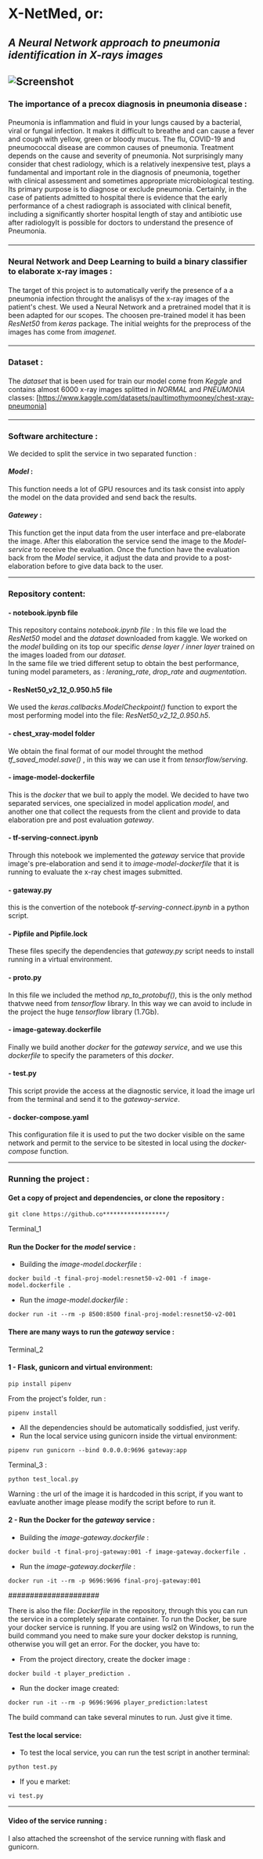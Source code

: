 # X-NetMed, or: 
## *A Neural Network approach to pneumonia identification in X-rays images*
![Screenshot](human-skull-x-ray-image.webp)
---
### The importance of a precox diagnosis in pneumonia disease :

####
Pneumonia is inflammation and fluid in your lungs caused by a bacterial, viral or fungal infection. It makes it difficult to breathe and can cause a fever and cough with yellow, green or bloody mucus. The flu, COVID-19 and pneumococcal disease are common causes of pneumonia. Treatment depends on the cause and severity of pneumonia.
Not surprisingly many consider that chest radiology, which is a relatively inexpensive test, plays a fundamental and important role in the diagnosis of pneumonia, together with clinical assessment and sometimes appropriate microbiological testing. Its primary purpose is to diagnose or exclude pneumonia.
Certainly, in the case of patients admitted to hospital there is evidence that the early performance of a chest radiograph is associated with clinical benefit, including a significantly shorter hospital length of stay and antibiotic use after radiologyIt is possible for doctors to understand the presence of Pneumonia.
####
---
### Neural Network and Deep Learning to build a binary classifier to elaborate x-ray images :
####
The target of this project is to automatically verify the presence of a a pneumonia infection throught the analisys of the x-ray images of the patient's chest.
We used a Neural Network and a pretrained model that it is been adapted for our scopes.
The choosen pre-trained model it has been *ResNet50* from *keras* package.
The initial weights for the preprocess of the images has come from *imagenet*.
####
--- 
### Dataset :
####
The *dataset* that is been used for train our model come from *Keggle* and contains almost 6000 x-ray images splitted in *NORMAL* and *PNEUMONIA* classes:
[https://www.kaggle.com/datasets/paultimothymooney/chest-xray-pneumonia]
####
---
### Software architecture :
We decided to split the service in two separated function :
#### *Model* : 
This function needs a lot of GPU resources and its task consist into apply the model on the data provided and send back the results.
#### *Gatewey* :
This function get the input data from the user interface and pre-elaborate the image.
After this elaboration the service send the image to the *Model-service* to receive the evaluation.
Once the function have the evaluation back from the *Model* service, it adjust the data and provide to a post-elaboration before to give data back to the user.

---

### Repository content:
#### - notebook.ipynb file
This repository contains *notebook.ipynb file* : In this file we load the *ResNet50* model and the *dataset* downloaded from kaggle.
We worked on the *model* building on its top our specific *dense layer / inner layer* trained on the images loaded from our *dataset*.     
In the same file we tried different setup to obtain the best performance, tuning model parameters, as : *leraning_rate*, *drop_rate* and *augmentation*.
#### - ResNet50_v2_12_0.950.h5 file
We used the *keras.callbacks.ModelCheckpoint()* function to export the most performing model into the file: *ResNet50_v2_12_0.950.h5*.
#### - chest_xray-model folder
We obtain the final format of our model throught the method *tf_saved_model.save()* , in this way we can use it from *tensorflow/serving*.
#### - image-model-dockerfile
This is the *docker* that we buil to apply the model.
We decided to have two separated services, one specialized in model application *model*, and another one that collect the requests from the client and provide to data elaboration pre and post evaluation *gateway*.
#### - tf-serving-connect.ipynb
Through this notebook we implemented the *gateway* service that provide image's pre-elaboration and send it to *image-model-dockerfile* that it is running to evaluate the x-ray chest images submitted.
#### - gateway.py
this is the convertion of the notebook *tf-serving-connect.ipynb* in a python script.
#### - Pipfile and Pipfile.lock
These files specify the dependencies that *gateway.py* script needs to install running in a virtual environment.
#### - proto.py
In this file we included the method *np_to_protobuf()*, this is the only method thatvwe need from *tensorflow* library.
In this way we can avoid to include in the project the huge *tensorflow* library (1.7Gb).
#### - image-gateway.dockerfile
Finally we build another *docker* for the *gateway service*, and we use this *dockerfile* to specify the parameters of this *docker*.
#### - test.py
This script provide the access at the diagnostic service, it load the image url from the terminal and send it to the *gateway-service*.
#### - docker-compose.yaml
This configuration file it is used to put the two docker visible on the same network and permit to the service to be sìtested in local using the *docker-compose* function.

---
### Running the project :

#### Get a copy of project and dependencies, or clone the repository :
```
git clone https://github.co******************/
```
Terminal_1

#### Run the Docker for the *model* service :
- Building the *image-model.dockerfile* :
```
docker build -t final-proj-model:resnet50-v2-001 -f image-model.dockerfile .
```
- Run the *image-model.dockerfile* :
```
docker run -it --rm -p 8500:8500 final-proj-model:resnet50-v2-001
```
#### There are many ways to run the *gateway* service :

Terminal_2

#### 1 - Flask, gunicorn and virtual environment:
```
pip install pipenv
```
From the project's folder, run :
``` 
pipenv install
```
- All the dependencies should be automatically soddisfied, just verify.
- Run the local service using gunicorn inside the virtual environment:
```
pipenv run gunicorn --bind 0.0.0.0:9696 gateway:app
```
Terminal_3 :
```
python test_local.py
```
Warning : the url of the image it is hardcoded in this script, if you want to eavluate another image please modify the script before to run it.

#### 2 - Run the Docker for the *gateway* service :
- Building the *image-gateway.dockerfile* :
```
docker build -t final-proj-gateway:001 -f image-gateway.dockerfile .
```
- Run the *image-gateway.dockerfile* :
```
docker run -it --rm -p 9696:9696 final-proj-gateway:001
```

#####################




There is also the file: *Dockerfile* in the repository, through this you can run the service in a completely separate container. To run the Docker, be sure your docker service is running. If you are using wsl2 on Windows, to run the build command you need to make sure your docker dekstop is running, otherwise you will get an error. 
For the docker, you have to:

- From the project directory, create the docker image :
```
docker build -t player_prediction .
```
- Run the docker image created:
```
docker run -it --rm -p 9696:9696 player_prediction:latest
```
The build command can take several minutes to run. Just give it time.

#### Test the local service:

- To test the local service, you can run the test script in another terminal:
```
python test.py
```
- If you e market:
```
vi test.py
```
---

#### Video of the service running :
I also attached the screenshot of the service running with flask and gunicorn.

